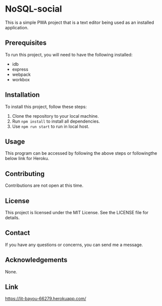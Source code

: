 # NoSQL-social

This is a simple PWA project that is a text editor being used as an installed application.

## Prerequisites

To run this project, you will need to have the following installed:

- idb
- express
- webpack
- workbox

## Installation

To install this project, follow these steps:

1. Clone the repository to your local machine.
2. Run `npm install` to install all dependencies.
3. Use `npm run start` to run in local host.

## Usage

This program can be accessed by following the above steps or followingthe below link for Heroku.

## Contributing

Contributions are not open at this time.

## License

This project is licensed under the MIT License. See the LICENSE file for details.

## Contact

If you have any questions or concerns, you can send me a message.

## Acknowledgements

None.

## Link

https://lit-bayou-66279.herokuapp.com/

